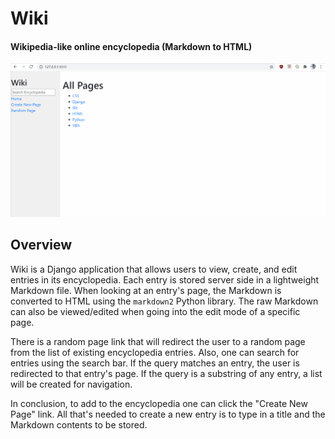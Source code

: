 # Wiki
#### Wikipedia-like online encyclopedia (Markdown to HTML)

![](/encyclopedia/static/encyclopedia/wiki.gif)


## Overview
Wiki is a Django application that allows users to view, create, and edit entries in its encyclopedia. Each entry is stored server side in a lightweight Markdown file. When looking at an entry's page, the Markdown is converted to HTML using the `markdown2` Python library. The raw Markdown can also be viewed/edited when going into the edit mode of a specific page.

There is a random page link that will redirect the user to a random page from the list of existing encyclopedia entries. Also, one can search for entries using the search bar. If the query matches an entry, the user is redirected to that entry's page. If the query is a substring of any entry, a list will be created for navigation.

In conclusion, to add to the encyclopedia one can click the "Create New Page" link. All that's needed to create a new entry is to type in a title and the Markdown contents to be stored.
